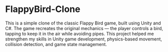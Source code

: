# FlappyBird-Clone
This is a simple clone of the classic Flappy Bird game, built using Unity and C#. The game recreates the original mechanics — the player controls a bird, tapping to keep it in the air while avoiding pipes. This project helped me strengthen my skills in Unity game development, physics-based movement, collision detection, and game state management.
